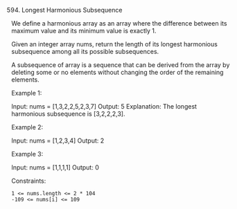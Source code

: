 594. Longest Harmonious Subsequence

We define a harmonious array as an array where the difference between its maximum value and its minimum value is exactly 1.

Given an integer array nums, return the length of its longest harmonious subsequence among all its possible subsequences.

A subsequence of array is a sequence that can be derived from the array by deleting some or no elements without changing the order of the remaining elements.



Example 1:

Input: nums = [1,3,2,2,5,2,3,7]
Output: 5
Explanation: The longest harmonious subsequence is [3,2,2,2,3].

Example 2:

Input: nums = [1,2,3,4]
Output: 2

Example 3:

Input: nums = [1,1,1,1]
Output: 0



Constraints:

    1 <= nums.length <= 2 * 104
    -109 <= nums[i] <= 109
